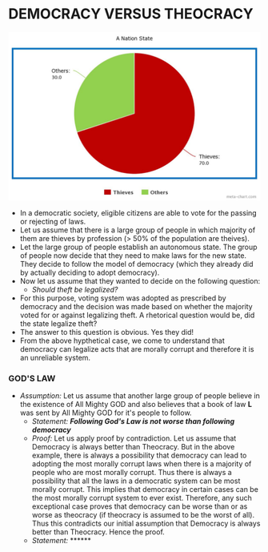 # DEMOCRACY VERSUS THEOCRACY

![A Nation State](img/a_nation_pie_chart.png)

* In a democratic society, eligible citizens are able to vote for the passing or rejecting of laws.
* Let us assume that there is a large group of people in which majority of them are thieves by profession (> 50% of the population are theives). 
* Let the large group of people establish an autonomous state. The group of people now decide that they need to make laws for the new state. They decide to follow the model of democracy (which they already did by actually deciding to adopt democracy).
* Now let us assume that they wanted to decide on the following question:
	* *Should theft be legalized?*
* For this purpose, voting system was adopted as prescribed by democracy and the decision was made based on whether the majority voted for or against legalizing theft. A rhetorical question would be, did the state legalize theft?
* The answer to this question is obvious. Yes they did!
* From the above hypthetical case, we come to understand that democracy can legalize acts that are morally corrupt and therefore it is an unreliable system.

### GOD'S LAW
* *Assumption:* Let us assume that another large group of people believe in the existence of All Mighty GOD and also believes that a book of law **L** was sent by All Mighty GOD for it's people to follow.
	* *Statement:* ***Following God's Law is not worse than following democracy***
	* *Proof:* Let us apply proof by contradiction. Let us assume that Democracy is always better than Theocracy. But in the above example, there is always a possibility that democracy can lead to adopting the most morally corrupt laws when there is a majority of people who are most morally corrupt. Thus there is always a possibility that all the laws in a democratic system can be most morally corrupt. This implies that democracy in certain cases can be the most morally corrupt system to ever exist. Therefore, any such exceptional case proves that democracy can be worse than or as worse as theocracy (if theocracy is assumed to be the worst of all). Thus this contradicts our initial assumption that Democracy is always better than Theocracy. Hence the proof.
	* *Statement:* ******